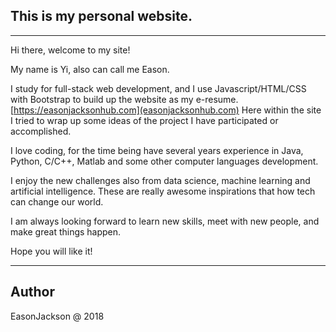 ## This is my personal website.

---
Hi there, welcome to my site!

My name is Yi, also can call me Eason.

I study for full-stack web development, and I use Javascript/HTML/CSS with Bootstrap to build up the website as my e-resume.
[https://easonjacksonhub.com](easonjacksonhub.com)
Here within the site I tried to wrap up some ideas of the project I have participated or accomplished.

I love coding, for the time being have several years experience in Java, Python, C/C++, Matlab and some other computer languages development. 

I enjoy the new challenges also from data science, machine learning and artificial intelligence. These are really awesome inspirations that how tech can change our world.

I am always looking forward to learn new skills, meet with new people, and make great things happen.

Hope you will like it!

---

## Author
EasonJackson @ 2018
